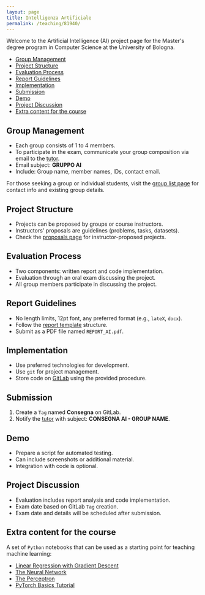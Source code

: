 ```yaml
---
layout: page
title: Intelligenza Artificiale
permalink: /teaching/81940/
---
```


Welcome to the Artificial Intelligence (AI) project page for the Master's degree program in Computer Science at the University of Bologna.

- [Group Management](#group-management)
- [Project Structure](#project-structure)
- [Evaluation Process](#evaluation-process)
- [Report Guidelines](#report-guidelines)
- [Implementation](#implementation)
- [Submission](#submission)
- [Demo](#demo)
- [Project Discussion](#project-discussion)
- [Extra content for the course](#extra-content-for-the-course)

## Group Management

- Each group consists of 1 to 4 members.
- To participate in the exam, communicate your group composition via email to the [tutor](mailto:stefanopio.zingaro@unibo.it).
- Email subject: **GRUPPO AI**
- Include: Group name, member names, IDs, contact email.

For those seeking a group or individual students, visit the [group list page](groups) for contact info and existing group details.

## Project Structure

- Projects can be proposed by groups or course instructors.
- Instructors' proposals are guidelines (problems, tasks, datasets).
- Check the [proposals page](../proposals) for instructor-proposed projects.

## Evaluation Process

- Two components: written report and code implementation.
- Evaluation through an oral exam discussing the project.
- All group members participate in discussing the project.

## Report Guidelines

- No length limits, 12pt font, any preferred format (e.g., `lateX`, `docx`).
- Follow the [report template](../report) structure.
- Submit as a PDF file named `REPORT_AI.pdf`.

## Implementation

- Use preferred technologies for development.
- Use `git` for project management.
- Store code on [GitLab](http://gitlab.com) using the provided procedure.

## Submission

1. Create a `Tag` named **Consegna** on GitLab.
2. Notify the [tutor](mailto:stefanopio.zingaro@unibo.it) with subject: **CONSEGNA AI - GROUP NAME**.

## Demo

- Prepare a script for automated testing.
- Can include screenshots or additional material.
- Integration with code is optional.

## Project Discussion

- Evaluation includes report analysis and code implementation.
- Exam date based on GitLab `Tag` creation.
- Exam date and details will be scheduled after submission.

## Extra content for the course

A set of `Python` notebooks that can be used as a starting point for teaching machine learning:

* [Linear Regression with Gradient Descent](https://vscode.dev/github/lozingaro/lozingaro.github.io/blob/main/assets/src/linear-regression-w-gradient-descent.ipynb)
* [The Neural Network](https://vscode.dev/github/lozingaro/lozingaro.github.io/blob/main/assets/src/nn-rulez.ipynb)
* [The Perceptron](https://vscode.dev/github/lozingaro/lozingaro.github.io/blob/main/assets/src/percettrone.ipynb)
* [PyTorch Basics Tutorial](https://vscode.dev/github/lozingaro/lozingaro.github.io/blob/main/assets/src/pytorch_classification_framework.ipynb)